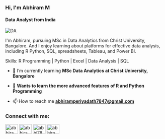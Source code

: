 
### Hi, I'm Abhiram M
#### Data Analyst from India
![DA](https://user-images.githubusercontent.com/88245799/133374162-a8e645bb-f6ea-43a3-a699-3405cbe19420.jpg)

I'm Abhiram, pursuing MSc in Data Analytics from Christ University, Bangalore. And I enjoy learning about platforms for effective data analysis, including R Python, SQL, spreadsheets, Tableau, and Power BI. 

Skills: R Programming | Python | Excel | Data Analysis | SQL

- 🌱 I’m currently learning **MSc Data Analytics at Christ University, Bangalore**
- 💞️ **Wants to learn the more advanced features of R and Python Programming**

- 📫 How to reach me **abhiramperiyadath7847@gmail.com**

<h3 align="left">Connect with me:</h3>
<p align="left">
<a href="https://twitter.com/abhiram29762135" target="blank"><img align="center" src="https://raw.githubusercontent.com/rahuldkjain/github-profile-readme-generator/master/src/images/icons/Social/twitter.svg" alt="abhiram29762135" height="30" width="40" /></a>
<a href="https://linkedin.com/in/abhiram m" target="blank"><img align="center" src="https://raw.githubusercontent.com/rahuldkjain/github-profile-readme-generator/master/src/images/icons/Social/linked-in-alt.svg" alt="abhiram m" height="30" width="40" /></a>
<a href="https://kaggle.com/abhi7847" target="blank"><img align="center" src="https://raw.githubusercontent.com/rahuldkjain/github-profile-readme-generator/master/src/images/icons/Social/kaggle.svg" alt="abhi7847" height="30" width="40" /></a>
<a href="https://instagram.com/abhiram.7847" target="blank"><img align="center" src="https://raw.githubusercontent.com/rahuldkjain/github-profile-readme-generator/master/src/images/icons/Social/instagram.svg" alt="abhiram.7847" height="30" width="40" /></a>
</p>

